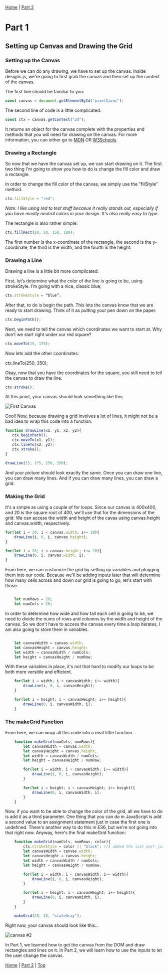 [Home](../README.md) | [Part 2](../Part2/part2.md)

# Part 1

## Setting up Canvas and Drawing the Grid

### Setting up the Canvas
Before we can do any drawing, we have to set up the canvas. Inside designs.js, we're going to first grab the canvas and then set up the context of the canvas.

The first line should be familiar to you:

```javascript
const canvas = document.getElementById("pixelCavas");
```

The second line of code is a little complicated. 

```javascript
const ctx = canvas.getContext("2d");
```

It returns an object for the canvas complete with the properties and methods that you will need for drawing on the canvas. For more information, you can either go to [MDN](https://developer.mozilla.org/en-US/docs/Web/API/HTMLCanvasElement/getContext) OR [W3Schools](https://www.w3schools.com/tags/ref_canvas.asp).

### Drawing a Rectangle

So now that we have the canvas set up, we can start drawing on it. The first two thing I'm going to show you how to do is change the fill color and draw a rectangle.

In order to change the fill color of the canvas, we simply use the "fillStyle" method.

```javascript
ctx.fillStyle = "red";
```

*Note: I like using red to test stuff becasue it really stands out, especially if you have mostly neutral colors in your design. It's also really easy to type.*

The rectangle is also rather simple:

```javascript
ctx.fillRect(20, 20, 150, 100);
```

The first number is the x-coordinate of the rectangle, the second is the y-coordinate, the third is the width, and the fourth is the height.

### Drawing a Line

Drawing a line is a little bit more complicated.

First, let’s determine what the color of the line is going to be, using strokeStyle. I’m going with a nice, classic blue;

```javascript
ctx.strokeStyle = “blue”;
```

After that, to do is begin the path. This lets the canvas know that we are ready to start drawing. Think of it as putting your pen down on the paper.

```javascript
ctx.beginPath();
```

Next, we need to tell the canvas which coordinates we want to start at. Why don’t we start right under our red square?

```javascript
ctx.moveTo(15, 175);
```

Now lets add the other coordinates:

ctx.lineTo(250, 350);

Okay, now that you have the coordinates for the square, you still need to tell the canvas to draw the line.

```javascript
ctx.stroke();
```

At this point, your canvas should look something like this:

![First Canvas](canvas1.png)

Cool! Now, because drawing a grid involves a lot of lines, it might not be a bad idea to wrap this code into a function.

```javascript
function drawLine(x1, y1, x2, y2){
   ctx.beginPath();
   ctx.moveTo(x1, y1);
   ctx.lineTo(x2, y2);
   ctx.stroke();
}

drawLine(15, 175, 250, 350);
```

And your picture should look exactly the same. Once you can draw one line, you can draw many lines. And if you can draw many lines, you can draw a grid.

### Making the Grid

It's a simple as using a couple of for loops. Since our canvas is 400x400, and 20 is the square root of 400, we'll use that for the dimensions of the grid. We can access the width and height of the cavas using canvas.height and canvas.width, respectively.

```javascript
for(let i = 20; i < canvas.width; i+= 20){
    drawLine(i, 0, i, canvas.height);
}

for(let i = 20; i < canvas.height; i+= 20){
    drawLine(0, i, canvas.width, i);
}
```

From here, we can customize the grid by setting up variables and plugging them into our code. Because we'll be adding inputs later that will determine how many cells across and down our grid is going to go, let's start with those.

```javascript

    let numRows = 20;
    let numCols = 20;

```

In order to determine how wide and how tall each cell is going to be, we need to divide the nums of rows and columns by the width and height of the canvas. So we don't have to access the canvas every time a loop iterates, I am also going to store them in variables.

```javascript

    let canvasWidth = canvas.width;
    let canvasHeight = canvas.height;
    let width = canvasWidth / numCols;
    let height = canvasHeight / numRow;

```

With these variables in place, it's not that hard to modify our loops to be both more versitile and efficient.

```javascript
    for(let i = width; i < canvasWidth; i+= width){
        drawLine(i, 0, i, canvasHeight);
    }

    for(let i = height; i < canvasHeight; i+= height){
        drawLine(0, i, canvasWidth, i);
    }
```

### The makeGrid Function

From here, we can wrap all this code into a neat little function...

```javascript
    function makeGrid(numCols, numRows){
        let canvasWidth = canvas.width;
        let canvasHeight = canvas.height;
        let width = canvasWidth / numCols;
        let height = canvasHeight / numRow;

        for(let i = width; i < canvasWidth; i+= width){
            drawLine(i, 0, i, canvasHeight);
        }

        for(let i = height; i < canvasHeight; i+= height){
            drawLine(0, i, canvasWidth, i);
        }
    }

```

Now, if you want to be able to change the color of the grid, all we have to do is add it as a third parameter. One thing that you can do in JavaScript is add a second value to an assignment statement just in case the first one is undefined. There's another way to do this in ES6, but we're not going into that right now. Anyway, here's the final makeGrid function:

```javascript
    function makeGrid(numCols, numRows, color){
        ctx.strokeStyle = color || "black"; //I added the last part just in case color is undefined
        let canvasWidth = canvas.width;
        let canvasHeight = canvas.height;
        let width = canvasWidth / numCols;
        let height = canvasHeight / numRow;

        for(let i = width; i < canvasWidth; i+= width){
            drawLine(i, 0, i, canvasHeight);
        }

        for(let i = height; i < canvasHeight; i+= height){
            drawLine(0, i, canvasWidth, i);
        }
    }

    makeGrid(20, 20, "slateGray");

```

Right now, your canvas should look like this...

![canvas #2](canvas2.png)

In Part 1, we learned how to get the canvas from the DOM and draw rectangles and lines on it. In Part 2, we will learn how to use the inputs to let the user change the canvas.

[Home](../README.md) | [Part 2](../Part2/part2.md) | [Top](#part-1)